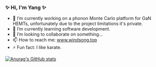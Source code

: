 ### ✨ Hi, I'm Yang ✨

- 🔭 I’m currently working on a phonon Monte Carlo platform for GaN HEMTs, unfortunately due to the project limitations it's private.
- 🌱 I’m currently learning software development.
- 👯 I’m looking to collaborate on something...
- 📫 How to reach me: www.windsong.top
- ⚡ Fun fact: I like karate.

[![Anurag's GitHub stats](https://github-readme-stats.vercel.app/api?username=santashen&count_private=true)](https://github.com/anuraghazra/github-readme-stats)

<!--
**santashen/santashen** is a ✨ _special_ ✨ repository because its `README.md` (this file) appears on your GitHub profile.

Here are some ideas to get you started:

- 🔭 I’m currently working on ...
- 🌱 I’m currently learning ...
- 👯 I’m looking to collaborate on ...
- 🤔 I’m looking for help with ...
- 💬 Ask me about ...
- 📫 How to reach me: ...
- 😄 Pronouns: ...
- ⚡ Fun fact: ...
-->
